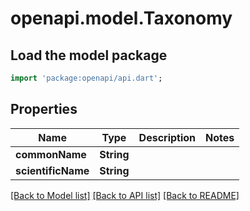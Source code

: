 # openapi.model.Taxonomy

## Load the model package
```dart
import 'package:openapi/api.dart';
```

## Properties
Name | Type | Description | Notes
------------ | ------------- | ------------- | -------------
**commonName** | **String** |  | 
**scientificName** | **String** |  | 

[[Back to Model list]](../README.md#documentation-for-models) [[Back to API list]](../README.md#documentation-for-api-endpoints) [[Back to README]](../README.md)


